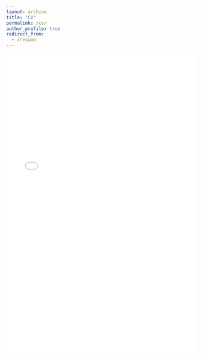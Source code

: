 ```yaml
---
layout: archive
title: "CV"
permalink: /cv/
author_profile: true
redirect_from:
  - /resume
---
```


<iframe src="/files/CV.pdf" width="100%" height="800" frameborder="no" border="0" marginwidth="0" marginheight="0"></iframe>
